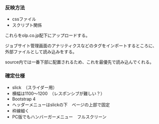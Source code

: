 ### 反映方法

 - cssファイル
 - スクリプト関係

これらをolp.co.jp配下にアップロードする。

ジョブサイト管理画面のアナリティクスなどのタグをインポートするところに、外部ファイルとして読み込みをする。

source内では一番下部に配置されるため、これを最優先で読み込んでくれる。

### 確定仕様
- slick　（スライダー用）
- 横幅は1100～1200　（レスポンシブが難しい？）
- Bootstrap 4
- ヘッダーメニューはslickの下　ベージの上部で固定
- 枠線細く
- PC版でもハンバーガーメニュー　フルスクリーン
